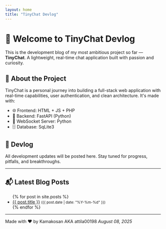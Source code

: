 ```yaml
---
layout: home
title: "TinyChat Devlog"
---
```


# 👋 Welcome to TinyChat Devlog

This is the development blog of my most ambitious project so far — **TinyChat**.
A lightweight, real-time chat application built with passion and curiosity.

## 🧠 About the Project

TinyChat is a personal journey into building a full-stack web application with real-time capabilities, user authentication, and clean architecture. It's made with:

- 🌐 Frontend: HTML + JS + PHP
- 🔧 Backend: FastAPI (Python)
- 💬 WebSocket Server: Python
- 🗄️ Database: SqLite3

## 📅 Devlog

All development updates will be posted here. Stay tuned for progress, pitfalls, and breakthroughs.

---

## 📬 Latest Blog Posts

<ul>
  {% for post in site.posts %}
    <li>
      <a href="{{ post.url }}">{{ post.title }}</a> <small>({{ post.date | date: "%Y-%m-%d" }})</small>
    </li>
  {% endfor %}
</ul>

---

Made with ❤️ by Kamakosan  AKA attila00198
*August 08, 2025*
